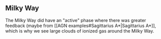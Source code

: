 ## Milky Way
The Milky Way did have an "active" phase where there was greater feedback (maybe from [[AGN examples#Sagittarius A*|Sagittarius A*]], which is why we see large clouds of ionized gas around the Milky Way.
